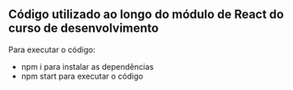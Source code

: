 ## Código utilizado ao longo do módulo de React do curso de desenvolvimento

Para executar o código:

 - npm i para instalar as dependências
 - npm start para executar o código
